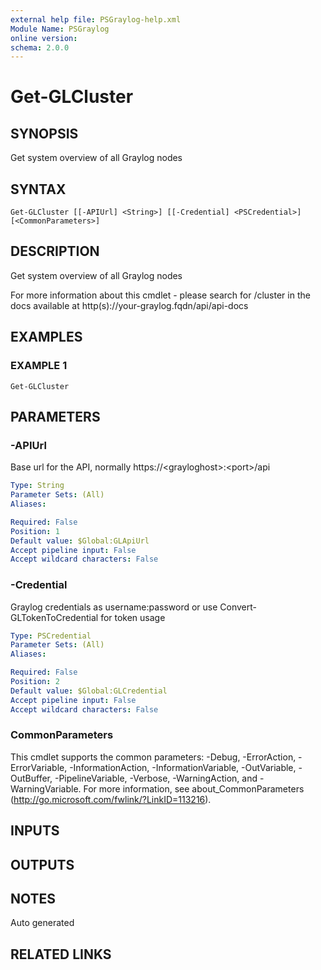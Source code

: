 ```yaml
---
external help file: PSGraylog-help.xml
Module Name: PSGraylog
online version:
schema: 2.0.0
---
```


# Get-GLCluster

## SYNOPSIS
Get system overview of all Graylog nodes

## SYNTAX

```
Get-GLCluster [[-APIUrl] <String>] [[-Credential] <PSCredential>] [<CommonParameters>]
```

## DESCRIPTION
Get system overview of all Graylog nodes


For more information about this cmdlet - please search for /cluster in the docs available at http(s)://your-graylog.fqdn/api/api-docs

## EXAMPLES

### EXAMPLE 1
```
Get-GLCluster
```

## PARAMETERS

### -APIUrl
Base url for the API, normally https://\<grayloghost\>:\<port\>/api

```yaml
Type: String
Parameter Sets: (All)
Aliases:

Required: False
Position: 1
Default value: $Global:GLApiUrl
Accept pipeline input: False
Accept wildcard characters: False
```

### -Credential
Graylog credentials as username:password or use Convert-GLTokenToCredential for token usage

```yaml
Type: PSCredential
Parameter Sets: (All)
Aliases:

Required: False
Position: 2
Default value: $Global:GLCredential
Accept pipeline input: False
Accept wildcard characters: False
```

### CommonParameters
This cmdlet supports the common parameters: -Debug, -ErrorAction, -ErrorVariable, -InformationAction, -InformationVariable, -OutVariable, -OutBuffer, -PipelineVariable, -Verbose, -WarningAction, and -WarningVariable.
For more information, see about_CommonParameters (http://go.microsoft.com/fwlink/?LinkID=113216).

## INPUTS

## OUTPUTS

## NOTES
Auto generated

## RELATED LINKS
